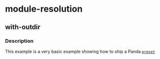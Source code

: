 # module-resolution

## with-outdir

### Description

This example is a very basic example showing how to ship a Panda
[`preset`](https://panda-css.com/docs/customization/presets)
